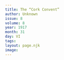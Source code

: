 ```yaml
---
title: The “Cork Convent”
author: Unknown
issue: 8
volume: 8
year: 1917
month: 31
day: VI
tags:
layout: page.njk
image:
---
```





